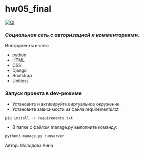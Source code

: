 # hw05_final

[![CI](https://github.com/yandex-praktikum/hw05_final/actions/workflows/python-app.yml/badge.svg?branch=master)](https://github.com/yandex-praktikum/hw05_final/actions/workflows/python-app.yml)

### _Cоциальная сеть с авторизацией и комментариями._

Инструменты и стек:
- python
- HTML
- CSS
- Django
- Bootstrap
- Unittest

### Запуск проекта в dev-режиме
- Установите и активируйте виртуальное окружение
- Установите зависимости из файла requirements.txt
```sh
pip install -r requirements.txt
```
- В папке с файлом manage.py выполните команду:
```sh
python3 manage.py runserver
```
Автор: Молодова Анна
